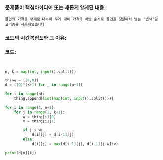 ### 문제풀이 핵심아이디어 또는 새롭게 알게된 내용: 
    물건의 가격을 무게로 나누어 무게 대비 가격이 비싼 순서로 물건을 정렬해서 넣는 '냅색'알고리즘을 사용하였습니다
    
### 코드의 시간복잡도와 그 이유:
    


### 코드:
```python


n, k = map(int, input().split())

thing = [[0,0]]
d = [[0]*(k+1) for _ in range(n+1)]

for i in range(n):
    thing.append(list(map(int, input().split())))

for i in range(1, n+1):
    for j in range(1, k+1):
        w = thing[i][0]
        v = thing[i][1]

        if j < w:
            d[i][j] = d[i-1][j]
        else:
            d[i][j] = max(d[i-1][j], d[i-1][j-w]+v)

print(d[n][k])

```

